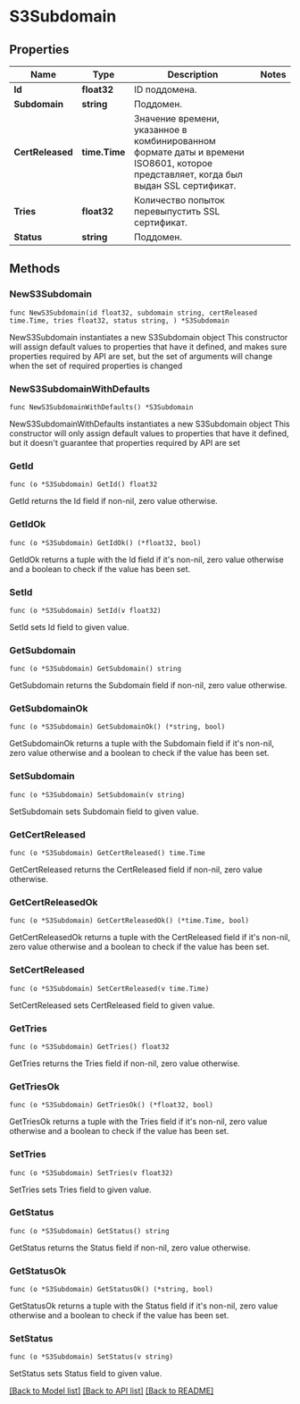 # S3Subdomain

## Properties

Name | Type | Description | Notes
------------ | ------------- | ------------- | -------------
**Id** | **float32** | ID поддомена. | 
**Subdomain** | **string** | Поддомен. | 
**CertReleased** | **time.Time** | Значение времени, указанное в комбинированном формате даты и времени ISO8601, которое представляет, когда был выдан SSL сертификат. | 
**Tries** | **float32** | Количество попыток перевыпустить SSL сертификат. | 
**Status** | **string** | Поддомен. | 

## Methods

### NewS3Subdomain

`func NewS3Subdomain(id float32, subdomain string, certReleased time.Time, tries float32, status string, ) *S3Subdomain`

NewS3Subdomain instantiates a new S3Subdomain object
This constructor will assign default values to properties that have it defined,
and makes sure properties required by API are set, but the set of arguments
will change when the set of required properties is changed

### NewS3SubdomainWithDefaults

`func NewS3SubdomainWithDefaults() *S3Subdomain`

NewS3SubdomainWithDefaults instantiates a new S3Subdomain object
This constructor will only assign default values to properties that have it defined,
but it doesn't guarantee that properties required by API are set

### GetId

`func (o *S3Subdomain) GetId() float32`

GetId returns the Id field if non-nil, zero value otherwise.

### GetIdOk

`func (o *S3Subdomain) GetIdOk() (*float32, bool)`

GetIdOk returns a tuple with the Id field if it's non-nil, zero value otherwise
and a boolean to check if the value has been set.

### SetId

`func (o *S3Subdomain) SetId(v float32)`

SetId sets Id field to given value.


### GetSubdomain

`func (o *S3Subdomain) GetSubdomain() string`

GetSubdomain returns the Subdomain field if non-nil, zero value otherwise.

### GetSubdomainOk

`func (o *S3Subdomain) GetSubdomainOk() (*string, bool)`

GetSubdomainOk returns a tuple with the Subdomain field if it's non-nil, zero value otherwise
and a boolean to check if the value has been set.

### SetSubdomain

`func (o *S3Subdomain) SetSubdomain(v string)`

SetSubdomain sets Subdomain field to given value.


### GetCertReleased

`func (o *S3Subdomain) GetCertReleased() time.Time`

GetCertReleased returns the CertReleased field if non-nil, zero value otherwise.

### GetCertReleasedOk

`func (o *S3Subdomain) GetCertReleasedOk() (*time.Time, bool)`

GetCertReleasedOk returns a tuple with the CertReleased field if it's non-nil, zero value otherwise
and a boolean to check if the value has been set.

### SetCertReleased

`func (o *S3Subdomain) SetCertReleased(v time.Time)`

SetCertReleased sets CertReleased field to given value.


### GetTries

`func (o *S3Subdomain) GetTries() float32`

GetTries returns the Tries field if non-nil, zero value otherwise.

### GetTriesOk

`func (o *S3Subdomain) GetTriesOk() (*float32, bool)`

GetTriesOk returns a tuple with the Tries field if it's non-nil, zero value otherwise
and a boolean to check if the value has been set.

### SetTries

`func (o *S3Subdomain) SetTries(v float32)`

SetTries sets Tries field to given value.


### GetStatus

`func (o *S3Subdomain) GetStatus() string`

GetStatus returns the Status field if non-nil, zero value otherwise.

### GetStatusOk

`func (o *S3Subdomain) GetStatusOk() (*string, bool)`

GetStatusOk returns a tuple with the Status field if it's non-nil, zero value otherwise
and a boolean to check if the value has been set.

### SetStatus

`func (o *S3Subdomain) SetStatus(v string)`

SetStatus sets Status field to given value.



[[Back to Model list]](../README.md#documentation-for-models) [[Back to API list]](../README.md#documentation-for-api-endpoints) [[Back to README]](../README.md)


